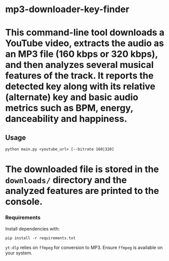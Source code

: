 # mp3-downloader-key-finder


This command-line tool downloads a YouTube video, extracts the audio as an MP3
file (160 kbps or 320 kbps), and then analyzes several musical features of the
track. It reports the detected key along with its relative (alternate) key and
basic audio metrics such as BPM, energy, danceability and happiness.
=======


## Usage

```
python main.py <youtube_url> [--bitrate 160|320]
```


The downloaded file is stored in the `downloads/` directory and the analyzed
features are printed to the console.
=======


### Requirements

Install dependencies with:

```
pip install -r requirements.txt
```

`yt-dlp` relies on `ffmpeg` for conversion to MP3. Ensure `ffmpeg` is available
on your system.
